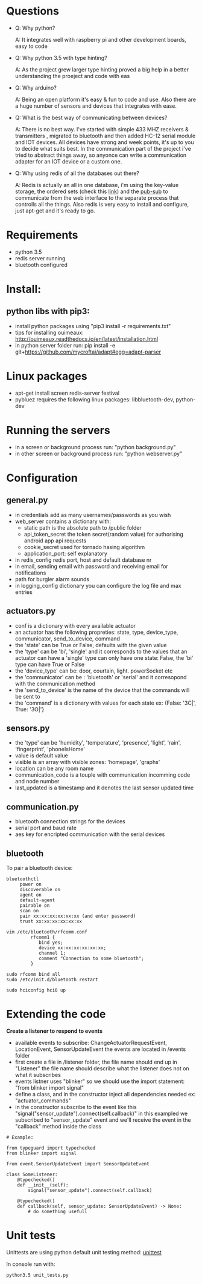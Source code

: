 # Questions
* Q: Why python?

  A: It integrates well with raspberry pi and other development boards, 
  easy to code 

* Q: Why python 3.5 with type hinting?

  A: As the project grew larger type hinting proved a big help in a better 
  understanding the proeject and code with eas

* Q: Why arduino?

  A: Being an open platform it's easy & fun to code and use. Also there are 
     a huge number of sensors and devices that integrates with ease.
     
* Q: What is the best way of communicating between devices?
  
  A: There is no best way. I've started with simple 433 MHZ receivers & transmitters 
  , migrated to bluetooth and then added HC-12 serial module and IOT devices. 
  All devices have strong and week points, it's up to you to decide what suits best.
  In the communication part of the project i've tried to abstract things away, so anyonce
  can write a communication adapter for an IOT device or a custom one.

* Q: Why using redis of all the databases out there?

  A: Redis is actually an all in one database, i'm using the key-value storage, 
  the ordered sets (check this [link](https://redis.io/topics/data-types)) and the [pub-sub](https://redis.io/topics/pubsub) 
  to communicate from the web interface to the separate process that controlls 
  all the things. 
  Also redis is very easy to install and configure, just apt-get and it's ready to go.

# Requirements
* python 3.5
* redis server running
* bluetooth configured

# Install: 
## python libs with pip3:
* install python packages using "pip3 install -r requirements.txt"
* tips for installing ouimeaux: http://ouimeaux.readthedocs.io/en/latest/installation.html
* in python server folder run: pip install -e git+https://github.com/mycroftai/adapt#egg=adapt-parser

# Linux packages
* apt-get install screen redis-server festival
* pybluez requires the following linux packages: libbluetooth-dev, python-dev

# Running the servers
* in a screen or background process run: "python background.py"
* in other screen or background process run: "python webserver.py"

# Configuration 
## general.py
* in credentials add as many usernames/passwords as you wish
* web_server contains a dictionary with: 
  - static path is the absolute path to /public folder
  - api_token_secret the token secret(random value) for authorising android app api requests
  - cookie_secret used for tornado hasing algorithm 
  - application_port: self explanatory
* in redis_config redis port, host and default database nr
* in email, sending email with password and receiving email for notifications
* path for burgler alarm sounds
* in logging_config dictionary you can configure the log file and max entries
## actuators.py
* conf is a dictionary with every available actuator
* an actuator has the following propreties: state, type, device_type, communicator, send_to_device, command
* the 'state' can be True or False, defaults with the given value
* the 'type' can be 'bi', 'single' and it corresponds to the values that an actuator can have
a 'single' type can only have one state: False, the 'bi' type can have True or False
* the 'device_type' can be: door, courtain, light. powerSocket etc
* the 'communicator' can be : 'bluetooth' or 'serial' and it corresopond with the 
communication method
* the 'send_to_device' is the name of the device that the commands will be sent to
* the 'command' is a dictionary with values for each state ex: {False: '3C|', True: '3O|'}
## sensors.py
* the 'type' can be 'humidity', 'temperature', 'presence', 'light', 'rain', 'fingerprint',
'phoneIsHome'
* value is default value
* visible is an array with visible zones: 'homepage', 'graphs'
* location can be any room name
* communication_code is a touple with communication incomming code and
node number
* last_updated is a timestamp and it denotes the last sensor updated time
## communication.py
* bluetooth connection strings for the devices
* serial port and baud rate
* aes key for encripted communication with the serial devices
## bluetooth
To pair a bluetooth device:
```` 
bluetoothctl
     power on
     discoverable on
     agent on
     default-agent
     pairable on
     scan on
     pair xx:xx:xx:xx:xx:xx (and enter password)
     trust xx:xx:xx:xx:xx:xx 

vim /etc/bluetooth/rfcomm.conf
         rfcomm1 {
            bind yes;
            device xx:xx:xx:xx:xx:xx;
            channel 1;
            comment "Connection to some bluetooth";
         }

sudo rfcomm bind all
sudo /etc/init.d/bluetooth restart

sudo hciconfig hci0 up
````

# Extending the code

**Create a listener to respond to events**

* available events to subscribe: ChangeActuatorRequestEvent, LocationEvent, SensorUpdateEvent
the events are located in /events folder
* first create a file in /listener folder, the file name should end up in "Listener"
the file name should describe what the listener does not on what it subscribes
* events listner uses "blinker" so we should use the import statement: "from blinker import signal"
* define a class, and in the constructor inject all dependencies needed ex: "actuator_commands"
* in the constructor subscribe to the event like this "signal("sensor_update").connect(self.callback)"
in this exampled we subscribed to "sensor_update" event and we'll receive the event in the "callback" method
inside the class
````
# Example:

from typeguard import typechecked
from blinker import signal

from event.SensorUpdateEvent import SensorUpdateEvent

class SomeListener:
    @typechecked()
    def __init__(self):
        signal("sensor_update").connect(self.callback)

    @typechecked()
    def callback(self, sensor_update: SensorUpdateEvent) -> None:
        # do something usefull 
````

# Unit tests
Unittests are using python default unit testing method: [unittest](https://docs.python.org/3/library/unittest.html)

In console run with:
````
python3.5 unit_tests.py
````

